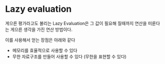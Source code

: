 # Lazy evaluation

게으른 평가라고도 불리는 Lazy Evaluation은 그 값이 필요해 질때까지 연산을 미룬다는 게으른 생각을 가진 연산 방법이다.

이를 사용해서 얻는 장점은 아래와 같다

- 메모리를 효율적으로 사용할 수 있다
- 무한 자료구조를 만들어 사용할 수 있다 (무한을 표현할 수 있다)